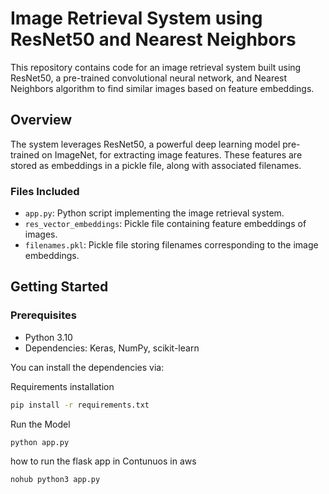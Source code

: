 # Image Retrieval System using ResNet50 and Nearest Neighbors

This repository contains code for an image retrieval system built using ResNet50, a pre-trained convolutional neural network, and Nearest Neighbors algorithm to find similar images based on feature embeddings.

## Overview

The system leverages ResNet50, a powerful deep learning model pre-trained on ImageNet, for extracting image features. These features are stored as embeddings in a pickle file, along with associated filenames.

### Files Included

- `app.py`: Python script implementing the image retrieval system.
- `res_vector_embeddings`: Pickle file containing feature embeddings of images.
- `filenames.pkl`: Pickle file storing filenames corresponding to the image embeddings.

## Getting Started

### Prerequisites

- Python 3.10
- Dependencies: Keras, NumPy, scikit-learn

You can install the dependencies via:

Requirements installation
```bash
pip install -r requirements.txt
```
Run the Model

```bash
python app.py
```


how to run the flask app in Contunuos in aws


```bash
nohub python3 app.py
```
